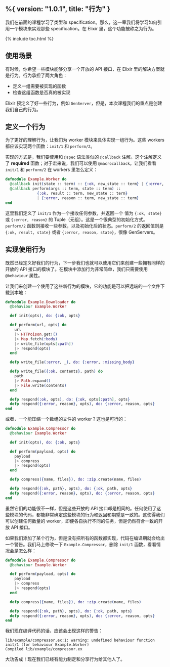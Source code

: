 %{
  version: "1.0.1",
  title: "行为"
}
---

我们在前面的课程学习了类型和 specification。那么，这一章我们将学习如何引用一个模块来实现那些 specification。在 Elixir 里，这个功能被称之为行为。  

{% include toc.html %}

## 使用场景

有时候，你希望一些模块能够分享一个开放的 API 接口，在 Elixir 里的解决方案就是行为。行为承担了两大角色：  

+ 定义一组需要被实现的函数  
+ 检查这组函数是否真的被实现  

Elixir 预定义了好一些行为，例如 `GenServer`，但是，本次课程我们的重点是创建我们自己的行为。  

## 定义一个行为

为了更好的理解行为，让我们为 worker 模块来具体实现一组行为。这些 workers 都应该实现两个函数：`init/1` 和 `perform/2`。  

实现的方式是，我们要使用和 `@spec` 语法类似的 `@callback` 注解。这个注解定义了 __required__ 函数；对于宏来说，我们可以使用 `@macrocallback`。让我们看看 `init/1` 和 `perform/2` 在 workers 里怎么定义：  

```elixir
defmodule Example.Worker do
  @callback init(state :: term) :: {:ok, new_state :: term} | {:error, reason :: term}
  @callback perform(args :: term, state :: term) ::
              {:ok, result :: term, new_state :: term}
              | {:error, reason :: term, new_state :: term}
end
```

这里我们定义了 `init/1` 作为一个接收任何参数，并返回一个 值为 `{:ok, state}` 或 `{:error, reason}` 的 Tuple（元组）。这是一个很典型的初始化方式。`perform/2` 函数则接收一些参数，以及初始化后的状态。`perform/2` 的返回值则是 `{:ok, result, state}` 或者 `{:error, reason, state}`，很像 GenServers。  

## 实现使用行为

既然已经定义好我们的行为，下一步我们也就可以使用它们来创建一些拥有同样的开放的 API 接口的模块了。在模块中添加行为非常简单，我们只需要使用 `@behaviour` 属性。  

让我们来创建一个使用了这些新行为的模块，它的功能是可以把远端的一个文件下载到本地：  

```elixir
defmodule Example.Downloader do
  @behaviour Example.Worker

  def init(opts), do: {:ok, opts}

  def perform(url, opts) do
    url
    |> HTTPoison.get!()
    |> Map.fetch(:body)
    |> write_file(opts[:path])
    |> respond(opts)
  end

  defp write_file(:error, _), do: {:error, :missing_body}

  defp write_file({:ok, contents}, path) do
    path
    |> Path.expand()
    |> File.write(contents)
  end

  defp respond(:ok, opts), do: {:ok, opts[:path], opts}
  defp respond({:error, reason}, opts), do: {:error, reason, opts}
end
```

或者，一个能压缩一个数组的文件的 worker？这也是可行的：  

```elixir
defmodule Example.Compressor do
  @behaviour Example.Worker

  def init(opts), do: {:ok, opts}

  def perform(payload, opts) do
    payload
    |> compress
    |> respond(opts)
  end

  defp compress({name, files}), do: :zip.create(name, files)

  defp respond({:ok, path}, opts), do: {:ok, path, opts}
  defp respond({:error, reason}, opts), do: {:error, reason, opts}
end
```

虽然它们的功能很不一样，但是这些开放的 API 接口却是相同的。任何使用了这些模块的代码，都能非常确定这些模块的行为和返回和期望是一致的。这使得我们可以创建任何数量的 worker，即便各自执行不同的任务，但是仍然符合一致的开放 API 接口。  

如果我们添加了某个行为，但是没有把所有的函数都实现，代码在编译期就会给出一个警告。我们马上修改一下 `Example.Compressor`，删除 `init/1` 函数，看看情况会是怎么样：  

```elixir
defmodule Example.Compressor do
  @behaviour Example.Worker

  def perform(payload, opts) do
    payload
    |> compress
    |> respond(opts)
  end

  defp compress({name, files}), do: :zip.create(name, files)

  defp respond({:ok, path}, opts), do: {:ok, path, opts}
  defp respond({:error, reason}, opts), do: {:error, reason, opts}
end
```

我们现在编译代码的话，应该会出现这样的警告：  

```shell
lib/example/compressor.ex:1: warning: undefined behaviour function init/1 (for behaviour Example.Worker)
Compiled lib/example/compressor.ex
```

大功告成！现在我们已经有能力制定和分享行为给其他人了。  
